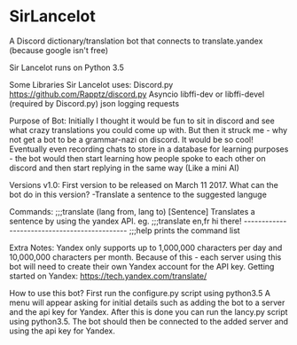 # SirLancelot
A Discord dictionary/translation bot that connects to translate.yandex (because google isn't free)

Sir Lancelot runs on Python 3.5

Some Libraries Sir Lancelot uses:
  Discord.py https://github.com/Rapptz/discord.py
  Asyncio 
  libffi-dev or libffi-devel (required by Discord.py)
  json
  logging
  requests
  
Purpose of Bot:
  Initially I thought it would be fun to sit in discord and see what crazy translations you could come up with.
  But then it struck me - why not get a bot to be a grammar-nazi on discord. It would be so cool!
  Eventually even recording chats to store in a database for learning purposes - the bot would then start learning how people 
  spoke to each other on discord and then start replying in the same way (Like a mini AI)
  
Versions 
  v1.0: 
    First version to be released on March 11 2017.
    What can the bot do in this version?
      -Translate a sentence to the suggested languge
      
Commands:
    ;;;translate (lang from, lang to) [Sentence]
    Translates a sentence by using the yandex API.
    eg. ;;;translate en,fr hi there!
    ---------------------------------------------
    ;;;help
    prints the command list 
    
 Extra Notes:
  Yandex only supports up to 1,000,000 characters per day and 10,000,000 characters per month.
  Because of this - each server using this bot will need to create their own Yandex account for the API key.
  Getting started on Yandex: https://tech.yandex.com/translate/
  
 
 How to use this bot?
  First run the configure.py script using python3.5
  A menu will appear asking for initial details such as adding the bot to a server and the api key for Yandex.
  After this is done you can run the lancy.py script using python3.5.
  The bot should then be connected to the added server and using the api key for Yandex.
